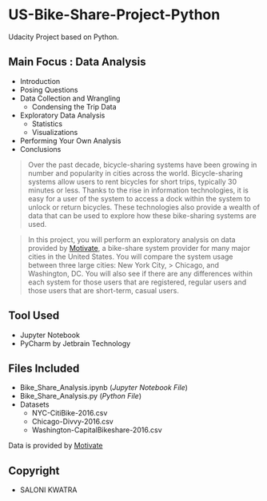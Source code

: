 
# US-Bike-Share-Project-Python
Udacity Project based on Python. 
## Main Focus : Data Analysis

- Introduction
- Posing Questions
- Data Collection and Wrangling
  - Condensing the Trip Data
- Exploratory Data Analysis
  - Statistics
  - Visualizations
- Performing Your Own Analysis
- Conclusions

> Over the past decade, bicycle-sharing systems have been growing in number and popularity in cities across the world. Bicycle-sharing 
> systems allow users to rent bicycles for short trips, typically 30 minutes or less. Thanks to the rise in information technologies, it 
> is easy for a user of the system to access a dock within the system to unlock or return bicycles. These technologies also provide a 
> wealth of data that can be used to explore how these bike-sharing systems are used.

> In this project, you will perform an exploratory analysis on data provided by [Motivate](https://www.motivateco.com/), a bike-share 
> system provider for many major cities in the United States. You will compare the system usage between three large cities: New York City, > Chicago, and Washington, DC. You will also see if there are any differences within each system for those users that are registered, 
> regular users and those users that are short-term, casual users.

## Tool Used
* Jupyter Notebook
* PyCharm by Jetbrain Technology 

## Files Included
* Bike_Share_Analysis.ipynb (_Jupyter Notebook File_)
* Bike_Share_Analysis.py (_Python File_)
* Datasets
  - NYC-CitiBike-2016.csv
  - Chicago-Divvy-2016.csv
  - Washington-CapitalBikeshare-2016.csv
  
Data is provided by [Motivate](https://www.motivateco.com)

## Copyright 
- SALONI KWATRA 
